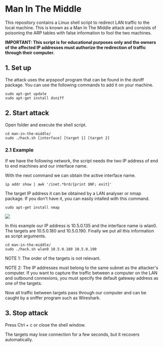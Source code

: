 # Man In The Middle
This repository contains a Linux shell script to redirect LAN traffic to the local machine. This is known as a Man In The Middle attack and consists of poisoning the ARP tables with false information to fool the two machines.

**IMPORTANT: This script is for educational purposes only and the owners of the affected IP addresses must authorize the redirection of traffic through their computer.**

## 1. Set up

The attack uses the arpspoof program that can be found in the dsniff package. You can use the following commands to add it on your machine.

```
sudo apt-get update
sudo apt-get install dsniff
```

## 2. Start attack

Open folder and execute the shell script.

```
cd man-in-the-middle/
sudo ./hack.sh [interface] [target 1] [target 2]
```

### 2.1 Example

If we have the following network, the script needs the two IP address of end to end machines and our interface name. 

With the next command we can obtain the active interface name.

```
ip addr show | awk '/inet.*brd/{print $NF; exit}'
```

The target IP address it can be obtained by a LAN analyser or nmap package. If you don't have it, you can easily intalled with this command.

```
sudo apt-get install nmap
```

<img src="https://versprite.com/wp-content/uploads/2017/12/MiTM-Attack.png">

In this example our IP address is 10.5.0.135 and the interface name is wlan0. The targets are 10.5.0.180 and 10.5.0.190. Finally we put all this information as script arguments.

```
cd man-in-the-middle/
sudo ./hack.sh wlan0 10.5.0.180 10.5.0.190
```

NOTE 1: The order of the targets is not relevant.

NOTE 2: The IP addresses must belong to the same subnet as the attacker's computer. If you want to capture the traffic between a computer on the LAN and outbound connexions, you must specify the default gateway address as one of the targets.

Now all traffic between targets pass through our computer and can be caught by a sniffer program such as Wireshark.

## 3. Stop attack

Press Ctrl + c or close the shell window.

The targets may lose connection for a few seconds, but it recovers automatically.
